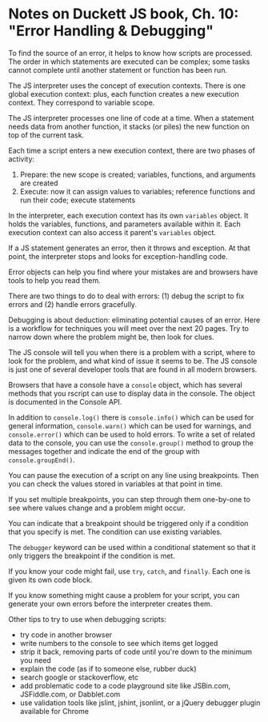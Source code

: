 
# Notes on Duckett JS book, Ch. 10: "Error Handling & Debugging"

To find the source of an error, it helps to know how scripts are processed. The order in which statements are executed can be complex; some tasks cannot complete until another statement or function has been run.

The JS interpreter uses the concept of execution contexts. There is one global execution context: plus, each function creates a new execution context. They correspond to variable scope.

The JS interpreter processes one line of code at a time. When a statement needs data from another function, it stacks (or piles) the new function on top of the current task.

Each time a script enters a new execution context, there are two phases of activity:

1. Prepare: the new scope is created; variables, functions, and arguments are created
2. Execute: now it can assign values to variables; reference functions and run their code; execute statements

In the interpreter, each execution context has its own `variables` object. It holds the variables, functions, and parameters available within it. Each execution context can also access it parent's `variables` object.

If a JS statement generates an error, then it throws and exception. At that point, the interpreter stops and looks for exception-handling code.

Error objects can help you find where your mistakes are and browsers have tools to help you read them.

There are two things to do to deal with errors: (1) debug the script to fix errors and (2) handle errors gracefully.

Debugging is about deduction: eliminating potential causes of an error. Here is a workflow for techniques you will meet over the next 20 pages. Try to narrow down where the problem might be, then look for clues.

The JS console will tell you when there is a problem with a script, where to look for the problem, and what kind of issue it seems to be. The JS console is just one of several developer tools that are found in all modern browsers.

Browsers that have a console have a `console` object, which has several methods that you rscript can use to display data in the console. The object is documented in the Console API.

In addition to `console.log()` there is `console.info()` which can be used for general information, `console.warn()` which can be used for warnings, and `console.error()` which can be used to hold errors. To write a set of related data to the console, you can use the `console.group()` method to group the messages together and indicate the end of the group with `console.groupEnd()`.

You can pause the execution of a script on any line using breakpoints. Then you can check the values stored in variables at that point in time.

If you set multiple breakpoints, you can step through them one-by-one to see where values change and a problem might occur.

You can indicate that a breakpoint should be triggered only if a condition that you specify is met. The condition can use existing variables.

The `debugger` keyword can be used within a conditional statement so that it only triggers the breakpoint if the condition is met.

If you know your code might fail, use `try`, `catch`, and `finally`. Each one is given its own code block.

If you know something might cause a problem for your script, you can generate your own errors before the interpreter creates them.

Other tips to try to use when debugging scripts:

- try code in another browser
- write numbers to the console to see which items get logged
- strip it back, removing parts of code until you're down to the minimum you need
- explain the code (as if to someone else, rubber duck)
- search google or stackoverflow, etc
- add problematic code to a code playground site like JSBin.com, JSFiddle.com, or Dabblet.com
- use validation tools like jslint, jshint, jsonlint, or a jQuery debugger plugin available for Chrome